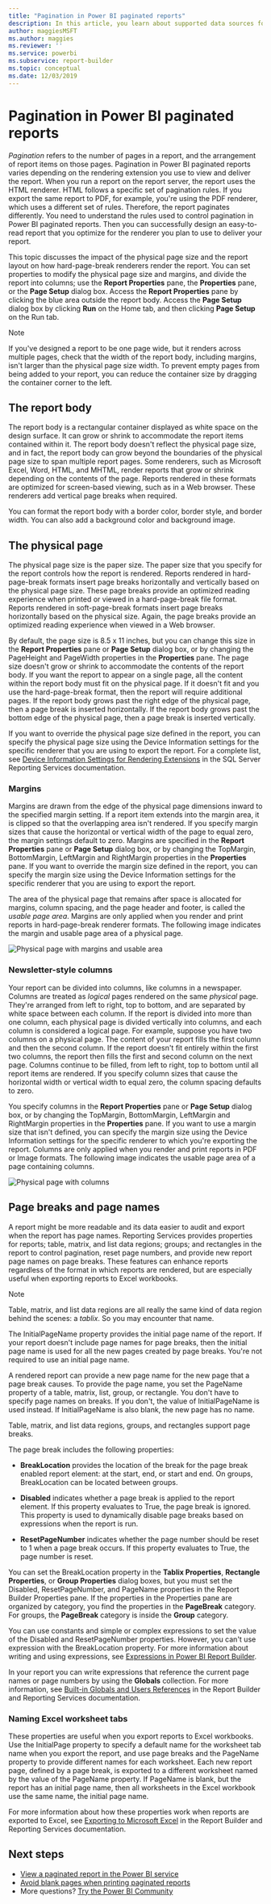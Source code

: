 ```yaml
---
title: "Pagination in Power BI paginated reports"
description: In this article, you learn about supported data sources for paginated reports in the Power BI service, and how to connect to Azure SQL Database data sources.
author: maggiesMSFT
ms.author: maggies
ms.reviewer: ''
ms.service: powerbi
ms.subservice: report-builder
ms.topic: conceptual
ms.date: 12/03/2019
---
```

# Pagination in Power BI paginated reports

 *Pagination* refers to the number of pages in a report, and the arrangement of report items on those pages. Pagination in Power BI paginated reports varies depending on the rendering extension you use to view and deliver the report. When you run a report on the report server, the report uses the HTML renderer. HTML follows a specific set of pagination rules. If you export the same report to PDF, for example, you're using the PDF renderer, which uses a different set of rules. Therefore, the report paginates differently. You need to understand the rules used to control pagination in Power BI paginated reports. Then you can successfully design an easy-to-read report that you optimize for the renderer you plan to use to deliver your report.  
  
 This topic discusses the impact of the physical page size and the report layout on how hard-page-break renderers render the report. You can set properties to modify the physical page size and margins, and divide the report into columns; use the **Report Properties** pane, the **Properties** pane, or the **Page Setup** dialog box. Access the **Report Properties** pane by clicking the blue area outside the report body. Access the **Page Setup** dialog box by clicking **Run** on the Home tab, and then clicking **Page Setup** on the Run tab.  
  
> [!NOTE]  
>  If you've designed a report to be one page wide, but it renders across multiple pages, check that the width of the report body, including margins, isn't larger than the physical page size width. To prevent empty pages from being added to your report, you can reduce the container size by dragging the container corner to the left.  

## The report body  
 The report body is a rectangular container displayed as white space on the design surface. It can grow or shrink to accommodate the report items contained within it. The report body doesn't reflect the physical page size, and in fact, the report body can grow beyond the boundaries of the physical page size to span multiple report pages. Some renderers, such as Microsoft Excel, Word, HTML, and MHTML, render reports that grow or shrink depending on the contents of the page. Reports rendered in these formats are optimized for screen-based viewing, such as in a Web browser. These renderers add vertical page breaks when required.  
  
 You can format the report body with a border color, border style, and border width. You can also add a background color and background image.  
  
## The physical page  
 The physical page size is the paper size. The paper size that you specify for the report controls how the report is rendered. Reports rendered in hard-page-break formats insert page breaks horizontally and vertically based on the physical page size. These page breaks provide an optimized reading experience when printed or viewed in a hard-page-break file format. Reports rendered in soft-page-break formats insert page breaks horizontally based on the physical size. Again, the page breaks provide an optimized reading experience when viewed in a Web browser.  
  
 By default, the page size is 8.5 x 11 inches, but you can change this size in the **Report Properties** pane or **Page Setup** dialog box, or by changing the PageHeight and PageWidth properties in the **Properties** pane. The page size doesn't grow or shrink to accommodate the contents of the report body. If you want the report to appear on a single page, all the content within the report body must fit on the physical page. If it doesn't fit and you use the hard-page-break format, then the report will require additional pages. If the report body grows past the right edge of the physical page, then a page break is inserted horizontally. If the report body grows past the bottom edge of the physical page, then a page break is inserted vertically.  
  
 If you want to override the physical page size defined in the report, you can specify the physical page size using the Device Information settings for the specific renderer that you are using to export the report. For a complete list, see [Device Information Settings for Rendering Extensions](https://docs.microsoft.com/sql/reporting-services/device-information-settings-for-rendering-extensions-reporting-services?view=sql-server-2017) in the SQL Server Reporting Services documentation.  
  
### Margins

 Margins are drawn from the edge of the physical page dimensions inward to the specified margin setting. If a report item extends into the margin area, it is clipped so that the overlapping area isn't rendered. If you specify margin sizes that cause the horizontal or vertical width of the page to equal zero, the margin settings default to zero. Margins are specified in the **Report Properties** pane or **Page Setup** dialog box, or by changing the TopMargin, BottomMargin, LeftMargin and RightMargin properties in the **Properties** pane. If you want to override the margin size defined in the report, you can specify the margin size using the Device Information settings for the specific renderer that you are using to export the report.  
  
 The area of the physical page that remains after space is allocated for margins, column spacing, and the page header and footer, is called the *usable page area*. Margins are only applied when you render and print reports in hard-page-break renderer formats. The following image indicates the margin and usable page area of a physical page.  
  
![Physical page with margins and usable area](media/paginated-reports-pagination/power-bi-paginated-rs-page-margins.png) 
  
### Newsletter-style columns  

 Your report can be divided into columns, like columns in a newspaper. Columns are treated as *logical* pages rendered on the same *physical* page. They're arranged from left to right, top to bottom, and are separated by white space between each column. If the report is divided into more than one column, each physical page is divided vertically into columns, and each column is considered a logical page. For example, suppose you have two columns on a physical page. The content of your report fills the first column and then the second column. If the report doesn't fit entirely within the first two columns, the report then fills the first and second column on the next page. Columns continue to be filled, from left to right, top to bottom until all report items are rendered. If you specify column sizes that cause the horizontal width or vertical width to equal zero, the column spacing defaults to zero.  
  
 You specify columns in the **Report Properties** pane or **Page Setup** dialog box, or by changing the TopMargin, BottomMargin, LeftMargin and RightMargin properties in the **Properties** pane. If you want to use a margin size that isn't defined, you can specify the margin size using the Device Information settings for the specific renderer to which you're exporting the report. Columns are only applied when you render and print reports in PDF or Image formats. The following image indicates the usable page area of a page containing columns.  
  
![Physical page with columns](media/paginated-reports-pagination/power-bi-paginated-rs-page-columns.png)
  
## Page breaks and page names

 A report might be more readable and its data easier to audit and export when the report has page names. Reporting Services provides properties for reports; table, matrix, and list data regions; groups; and rectangles in the report to control pagination, reset page numbers, and provide new report page names on page breaks. These features can enhance reports regardless of the format in which reports are rendered, but are especially useful when exporting reports to Excel workbooks.

> [!NOTE]
> Table, matrix, and list data regions are all really the same kind of data region behind the scenes: a *tablix*. So you may encounter that name. 

 The InitialPageName property provides the initial page name of the report. If your report doesn't include page names for page breaks, then the initial page name is used for all the new pages created by page breaks. You're not required to use an initial page name.  
  
 A rendered report can provide a new page name for the new page that a page break causes. To provide the page name, you set the PageName property of a table, matrix, list, group, or rectangle. You don't have to specify page names on breaks. If you don't, the value of InitialPageName is used instead. If InitialPageName is also blank, the new page has no name.  
  
 Table, matrix, and list data regions, groups, and rectangles support page breaks.  
  
 The page break includes the following properties:  
  
- **BreakLocation** provides the location of the break for the page break enabled report element: at the start, end, or start and end. On groups, BreakLocation can be located between groups.  
  
- **Disabled** indicates whether a page break is applied to the report element. If this property evaluates to True, the page break is ignored. This property is used to dynamically disable page breaks based on expressions when the report is run.  
  
- **ResetPageNumber** indicates whether the page number should be reset to 1 when a page break occurs. If this property evaluates to True, the page number is reset.  
  
 You can set the BreakLocation property in the **Tablix Properties**, **Rectangle Properties**, or **Group Properties** dialog boxes, but you must set the Disabled, ResetPageNumber, and PageName properties in the Report Builder Properties pane. If the properties in the Properties pane are organized by category, you find the properties in the **PageBreak** category. For groups, the **PageBreak** category is inside the **Group** category.  
  
 You can use constants and simple or complex expressions to set the value of the Disabled and ResetPageNumber properties. However, you can't use expression with the BreakLocation property. For more information about writing and using expressions, see [Expressions in Power BI Report Builder](report-builder-expressions.md).  
  
 In your report you can write expressions that reference the current page names or page numbers by using the **Globals** collection. For more information, see [Built-in Globals and Users References](https://docs.microsoft.com/sql/reporting-services/report-design/built-in-collections-built-in-globals-and-users-references-report-builder?view=sql-server-2017) in the Report Builder and Reporting Services documentation.
  
### Naming Excel worksheet tabs

 These properties are useful when you export reports to Excel workbooks. Use the InitialPage property to specify a default name for the worksheet tab name when you export the report, and use page breaks and the PageName property to provide different names for each worksheet. Each new report page, defined by a page break, is exported to a different worksheet named by the value of the PageName property. If PageName is blank, but the report has an initial page name, then all worksheets in the Excel workbook use the same name, the initial page name.  
  
 For more information about how these properties work when reports are exported to Excel, see [Exporting to Microsoft Excel](https://docs.microsoft.com/sql/reporting-services/report-builder/exporting-to-microsoft-excel-report-builder-and-ssrs?view=sql-server-2017) in the Report Builder and Reporting Services documentation.  
  
## Next steps

- [View a paginated report in the Power BI service](consumer/paginated-reports-view-power-bi-service.md)
- [Avoid blank pages when printing paginated reports](guidance/report-paginated-blank-page.md)
- More questions? [Try the Power BI Community](https://community.powerbi.com/)
